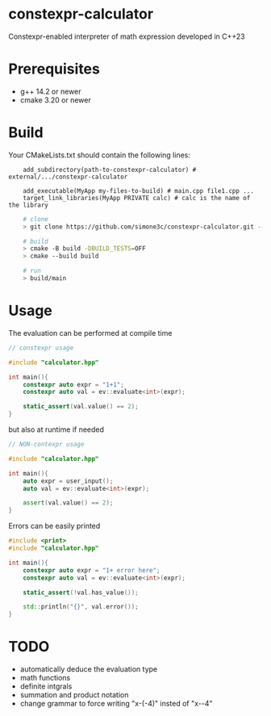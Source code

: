 # constexpr-calculator
Constexpr-enabled interpreter of math expression developed in C++23

# Prerequisites
- g++ 14.2 or newer
- cmake 3.20 or newer

# Build
Your CMakeLists.txt should contain the following lines:
```
    add_subdirectory(path-to-constexpr-calculator) # external/.../constexpr-calculator

    add_executable(MyApp my-files-to-build) # main.cpp file1.cpp ...
    target_link_libraries(MyApp PRIVATE calc) # calc is the name of the library
```

```bash
    # clone
    > git clone https://github.com/simone3c/constexpr-calculator.git --recurse-submodules

    # build
    > cmake -B build -DBUILD_TESTS=OFF
    > cmake --build build

    # run
    > build/main

```

# Usage
The evaluation can be performed at compile time
```c++
// constexpr usage

#include "calculator.hpp"

int main(){
    constexpr auto expr = "1+1";
    constexpr auto val = ev::evaluate<int>(expr);

    static_assert(val.value() == 2);
}
```
but also at runtime if needed
```c++
// NON-contexpr usage

#include "calculator.hpp"

int main(){
    auto expr = user_input();
    auto val = ev::evaluate<int>(expr);

    assert(val.value() == 2);
}
```

Errors can be easily printed
```c++
#include <print>
#include "calculator.hpp"

int main(){
    constexpr auto expr = "1+ error here"; 
    constexpr auto val = ev::evaluate<int>(expr);

    static_assert(!val.has_value());

    std::println("{}", val.error());
}
```

# TODO
- automatically deduce the evaluation type
- math functions
- definite intgrals
- summation and product notation
- change grammar to force writing "x-(-4)" insted of "x--4"